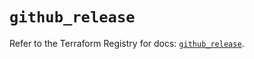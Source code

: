 # `github_release`

Refer to the Terraform Registry for docs: [`github_release`](https://registry.terraform.io/providers/integrations/github/6.4.0/docs/resources/release).
